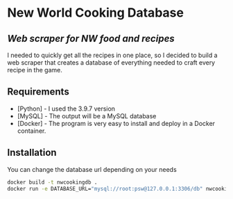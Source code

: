 # New World Cooking Database
## _Web scraper for NW food and recipes_

I needed to quickly get all the recipes in one place, so I decided to build a web scraper that creates a database of everything needed to craft every recipe in the game.

## Requirements

- [Python] - I used the 3.9.7 version
- [MySQL] - The output will be a MySQL database
- [Docker] - The program is very easy to install and deploy in a Docker container.

## Installation

You can change the database url depending on your needs
```sh
docker build -t nwcookingdb .
docker run -e DATABASE_URL="mysql://root:psw@127.0.0.1:3306/db" nwcookingdb
```
